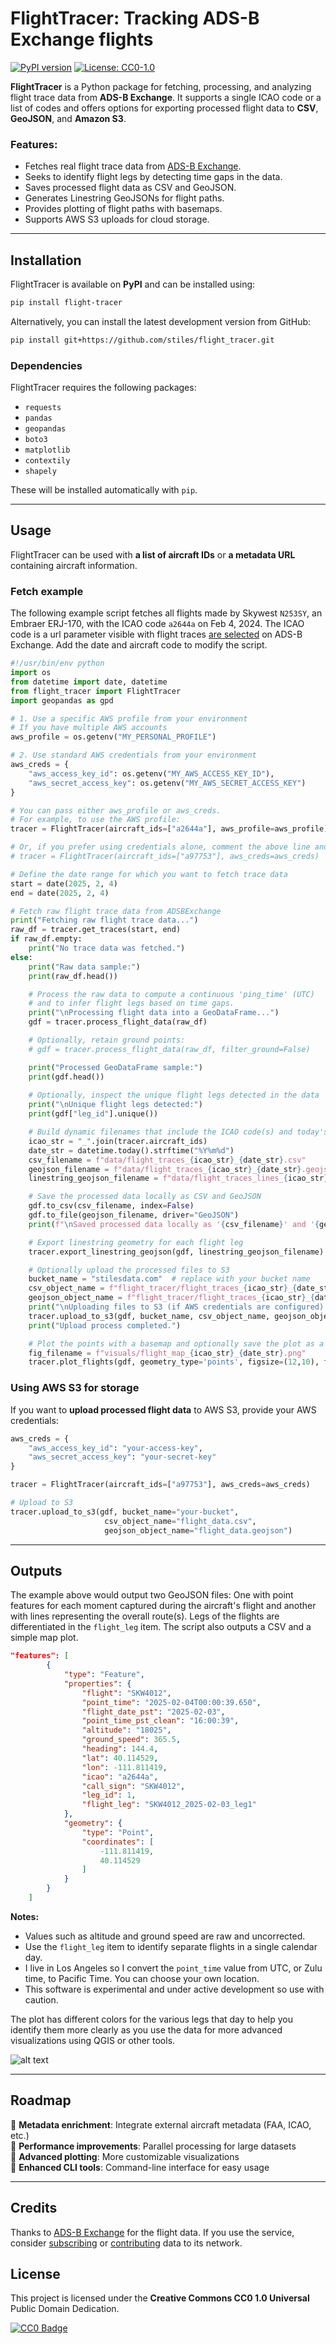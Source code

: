 # FlightTracer: Tracking ADS-B Exchange flights

[![PyPI version](https://img.shields.io/pypi/v/flight-tracer.svg)](https://pypi.org/project/flight-tracer/)
[![License: CC0-1.0](https://licensebuttons.net/p/zero/1.0/88x31.png)](https://creativecommons.org/publicdomain/zero/1.0/)

**FlightTracer** is a Python package for fetching, processing, and analyzing flight trace data from **ADS-B Exchange**. It supports a single ICAO code or a list of codes and offers options for exporting processed flight data to **CSV**, **GeoJSON**, and **Amazon S3**.

### Features:
- Fetches real flight trace data from [ADS-B Exchange](https://globe.adsbexchange.com/).
- Seeks to identify flight legs by detecting time gaps in the data.
- Saves processed flight data as CSV and GeoJSON.
- Generates Linestring GeoJSONs for flight paths.
- Provides plotting of flight paths with basemaps.
- Supports AWS S3 uploads for cloud storage.

---

## **Installation**
FlightTracer is available on **PyPI** and can be installed using:

```bash
pip install flight-tracer
```

Alternatively, you can install the latest development version from GitHub:

```bash
pip install git+https://github.com/stiles/flight_tracer.git
```

### **Dependencies**
FlightTracer requires the following packages:
- `requests`
- `pandas`
- `geopandas`
- `boto3`
- `matplotlib`
- `contextily`
- `shapely`

These will be installed automatically with `pip`.

---

## **Usage**
FlightTracer can be used with **a list of aircraft IDs** or **a metadata URL** containing aircraft information.

### **Fetch example**
The following example script fetches all flights made by Skywest `N253SY`, an Embraer ERJ-170, with the ICAO code `a2644a` on Feb 4, 2024. The ICAO code is a url parameter visible with flight traces [are selected](https://globe.adsbexchange.com/?icao=a2644a) on ADS-B Exchange. Add the date and aircraft code to modify the script.

```python
#!/usr/bin/env python
import os
from datetime import date, datetime
from flight_tracer import FlightTracer
import geopandas as gpd

# 1. Use a specific AWS profile from your environment 
# If you have multiple AWS accounts
aws_profile = os.getenv("MY_PERSONAL_PROFILE")

# 2. Use standard AWS credentials from your environment
aws_creds = {
    "aws_access_key_id": os.getenv("MY_AWS_ACCESS_KEY_ID"),
    "aws_secret_access_key": os.getenv("MY_AWS_SECRET_ACCESS_KEY")
}

# You can pass either aws_profile or aws_creds.
# For example, to use the AWS profile:
tracer = FlightTracer(aircraft_ids=["a2644a"], aws_profile=aws_profile)

# Or, if you prefer using credentials alone, comment the above line and use:
# tracer = FlightTracer(aircraft_ids=["a97753"], aws_creds=aws_creds)

# Define the date range for which you want to fetch trace data
start = date(2025, 2, 4)
end = date(2025, 2, 4)

# Fetch raw flight trace data from ADSBExchange
print("Fetching raw flight trace data...")
raw_df = tracer.get_traces(start, end)
if raw_df.empty:
    print("No trace data was fetched.")
else:
    print("Raw data sample:")
    print(raw_df.head())

    # Process the raw data to compute a continuous 'ping_time' (UTC)
    # and to infer flight legs based on time gaps.
    print("\nProcessing flight data into a GeoDataFrame...")
    gdf = tracer.process_flight_data(raw_df)

    # Optionally, retain ground points: 
    # gdf = tracer.process_flight_data(raw_df, filter_ground=False)

    print("Processed GeoDataFrame sample:")
    print(gdf.head())
    
    # Optionally, inspect the unique flight legs detected in the data
    print("\nUnique flight legs detected:")
    print(gdf["leg_id"].unique())

    # Build dynamic filenames that include the ICAO code(s) and today's date
    icao_str = "_".join(tracer.aircraft_ids)
    date_str = datetime.today().strftime("%Y%m%d")
    csv_filename = f"data/flight_traces_{icao_str}_{date_str}.csv"
    geojson_filename = f"data/flight_traces_{icao_str}_{date_str}.geojson"
    linestring_geojson_filename = f"data/flight_traces_lines_{icao_str}_{date_str}.geojson"

    # Save the processed data locally as CSV and GeoJSON
    gdf.to_csv(csv_filename, index=False)
    gdf.to_file(geojson_filename, driver="GeoJSON")
    print(f"\nSaved processed data locally as '{csv_filename}' and '{geojson_filename}'.")

    # Export linestring geometry for each flight leg
    tracer.export_linestring_geojson(gdf, linestring_geojson_filename)

    # Optionally upload the processed files to S3
    bucket_name = "stilesdata.com"  # replace with your bucket name
    csv_object_name = f"flight_tracer/flight_traces_{icao_str}_{date_str}.csv"
    geojson_object_name = f"flight_tracer/flight_traces_{icao_str}_{date_str}.geojson"
    print("\nUploading files to S3 (if AWS credentials are configured)...")
    tracer.upload_to_s3(gdf, bucket_name, csv_object_name, geojson_object_name)
    print("Upload process completed.")

    # Plot the points with a basemap and optionally save the plot as a PNG
    fig_filename = f"visuals/flight_map_{icao_str}_{date_str}.png"
    tracer.plot_flights(gdf, geometry_type='points', figsize=(12,10), fig_filename=fig_filename)
```

### **Using AWS S3 for storage**
If you want to **upload processed flight data** to AWS S3, provide your AWS credentials:

```python
aws_creds = {
    "aws_access_key_id": "your-access-key",
    "aws_secret_access_key": "your-secret-key"
}

tracer = FlightTracer(aircraft_ids=["a97753"], aws_creds=aws_creds)

# Upload to S3
tracer.upload_to_s3(gdf, bucket_name="your-bucket",
                     csv_object_name="flight_data.csv",
                     geojson_object_name="flight_data.geojson")
```

---

## Outputs

The example above would output two GeoJSON files: One with point features for each moment captured during the aircraft's flight and another with lines representing the overall route(s). Legs of the flights are differentiated in the `flight_leg` item. The script also outputs a CSV and a simple map plot.

```json
"features": [
        {
            "type": "Feature",
            "properties": {
                "flight": "SKW4012",
                "point_time": "2025-02-04T00:00:39.650",
                "flight_date_pst": "2025-02-03",
                "point_time_pst_clean": "16:00:39",
                "altitude": "18025",
                "ground_speed": 365.5,
                "heading": 144.4,
                "lat": 40.114529,
                "lon": -111.811419,
                "icao": "a2644a",
                "call_sign": "SKW4012",
                "leg_id": 1,
                "flight_leg": "SKW4012_2025-02-03_leg1"
            },
            "geometry": {
                "type": "Point",
                "coordinates": [
                    -111.811419,
                    40.114529
                ]
            }
        }
    ]
```

**Notes:**

- Values such as altitude and ground speed are raw and uncorrected. 
- Use the `flight_leg` item to identify separate flights in a single calendar day. 
- I live in Los Angeles so I convert the `point_time` value from UTC, or Zulu time, to Pacific Time. You can choose your own location.
- This software is experimental and under active development so use with caution. 

The plot has different colors for the various legs that day to help you identify them more clearly as you use the data for more advanced visualizations using QGIS or other tools. 

![alt text](visuals/flight_map_a2644a_20250204.png)

---

## **Roadmap**
🔹 **Metadata enrichment**: Integrate external aircraft metadata (FAA, ICAO, etc.)  
🔹 **Performance improvements**: Parallel processing for large datasets  
🔹 **Advanced plotting**: More customizable visualizations  
🔹 **Enhanced CLI tools**: Command-line interface for easy usage  

---

## **Credits**
Thanks to [ADS-B Exchange](https://globe.adsbexchange.com/) for the flight data. If you use the service, consider [subscribing](https://store.adsbexchange.com/collections/subscriptions) or [contributing](https://www.adsbexchange.com/ways-to-join-the-exchange/) data to its network. 

## **License**
This project is licensed under the **Creative Commons CC0 1.0 Universal** Public Domain Dedication.

[![CC0 Badge](https://licensebuttons.net/p/zero/1.0/88x31.png)](https://creativecommons.org/publicdomain/zero/1.0/legalcode)